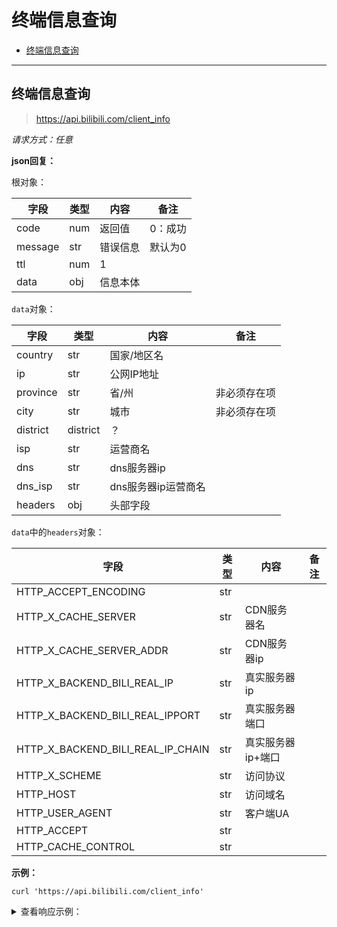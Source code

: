 # 终端信息查询

- [终端信息查询](#终端信息查询)

---

## 终端信息查询

>  https://api.bilibili.com/client_info

*请求方式：任意*

**json回复：**

根对象：

| 字段    | 类型 | 内容     | 备注    |
| ------- | ---- | -------- | ------- |
| code    | num  | 返回值   | 0：成功 |
| message | str  | 错误信息 | 默认为0 |
| ttl     | num  | 1        |         |
| data    | obj  | 信息本体 |         |

`data`对象：

| 字段     | 类型     | 内容                | 备注         |
| -------- | -------- | ------------------- | ------------ |
| country  | str      | 国家/地区名         |              |
| ip       | str      | 公网IP地址          |              |
| province | str      | 省/州               | 非必须存在项 |
| city     | str      | 城市                | 非必须存在项 |
| district | district | ？                  |              |
| isp      | str      | 运营商名            |              |
| dns      | str      | dns服务器ip         |              |
| dns_isp  | str      | dns服务器ip运营商名 |              |
| headers  | obj      | 头部字段            |              |

`data`中的`headers`对象：

| 字段                              | 类型 | 内容              | 备注 |
| --------------------------------- | ---- | ----------------- | ---- |
| HTTP_ACCEPT_ENCODING              | str  |                   |      |
| HTTP_X_CACHE_SERVER               | str  | CDN服务器名       |      |
| HTTP_X_CACHE_SERVER_ADDR          | str  | CDN服务器ip       |      |
| HTTP_X_BACKEND_BILI_REAL_IP       | str  | 真实服务器ip      |      |
| HTTP_X_BACKEND_BILI_REAL_IPPORT   | str  | 真实服务器端口    |      |
| HTTP_X_BACKEND_BILI_REAL_IP_CHAIN | str  | 真实服务器ip+端口 |      |
| HTTP_X_SCHEME                     | str  | 访问协议          |      |
| HTTP_HOST                         | str  | 访问域名          |      |
| HTTP_USER_AGENT                   | str  | 客户端UA          |      |
| HTTP_ACCEPT                       | str  |                   |      |
| HTTP_CACHE_CONTROL                | str  |                   |      |

**示例：**

```shell
curl 'https://api.bilibili.com/client_info'
```

<details>
<summary>查看响应示例：</summary>


```json
{
    "code": 0,
    "message": "ok",
    "data": {
        "country": "中国",
        "ip": "36.40.120.140",
        "province": "陕西",
        "city": "渭南",
        "district": null,
        "isp": "电信",
        "dns": null,
        "dns_isp": null,
        "headers": {
            "HTTP_ACCEPT_ENCODING": "gzip",
            "HTTP_X_CACHE_SERVER": "ks-bj-webcdn-07",
            "HTTP_X_CACHE_SERVER_ADDR": "10.33.2.170",
            "HTTP_X_BACKEND_BILI_REAL_IP": "36.40.120.140",
            "HTTP_X_BACKEND_BILI_REAL_IPPORT": "22058",
            "HTTP_X_BACKEND_BILI_REAL_IP_CHAIN": "36.40.120.140:22058",
            "HTTP_X_SCHEME": "https",
            "HTTP_HOST": "api.bilibili.com",
            "HTTP_USER_AGENT": "PostmanRuntime/7.26.8",
            "HTTP_ACCEPT": "*/*",
            "HTTP_CACHE_CONTROL": "no-cache"
        }
    }
}
```

</details>

